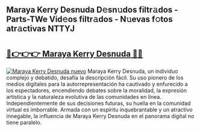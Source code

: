 ## Maraya Kerry Desnuda D𝚎sn𝚞dos filtr𝚊dos - Parts-TWe Vid𝚎os filtr𝚊dos - N𝚞evas f𝚘tos atr𝚊ctivas NTTYJ

# <h2><a href="http://mb80r8.tromn.icu/?c=Maraya+Kerry+Desnuda">🔗👉👉👉 Maraya Kerry Desnuda 🔗🔗</a></h2>

[![Maraya Kerry Desnuda nuevo](https://i.imgur.com/pEAQMta.gif)](http://mb80r8.tromn.icu/?c=Maraya+Kerry+Desnuda)
Maraya Kerry Desnuda, un individuo complejo y debatido, desafía la descripción fácil. Su uso pionero de los medios digitales para la autorrepresentación ha cautivado y enfurecido a los espectadores, encendiendo debates sobre la moralidad, la expresión artística y la naturaleza evolutiva de las comunidades en línea. Independientemente de sus decisiones futuras, su huella en la comunidad virtual es imborrable. Armada con un espíritu inquebrantable y un atractivo innegable, la influencia de Maraya Kerry Desnuda en el panorama digital no tiene paralelo.
